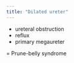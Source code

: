 ```yaml
---
title: "Dilated ureter"
---
```

- ureteral obstruction
- reflux
- primary megaureter

= Prune-belly syndrome

